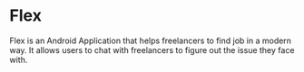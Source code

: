 # Flex

Flex is an Android Application that helps freelancers to find job in a modern way. 
It allows users to chat with freelancers to figure out the issue they face with.
